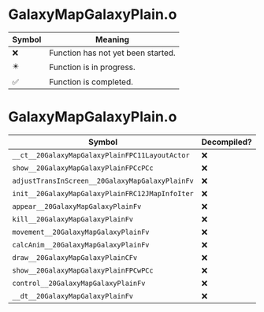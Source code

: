 # GalaxyMapGalaxyPlain.o
| Symbol | Meaning 
| ------------- | ------------- 
| :x: | Function has not yet been started. 
| :eight_pointed_black_star: | Function is in progress. 
| :white_check_mark: | Function is completed. 


# GalaxyMapGalaxyPlain.o
| Symbol | Decompiled? |
| ------------- | ------------- |
| `__ct__20GalaxyMapGalaxyPlainFPC11LayoutActor` | :x: |
| `show__20GalaxyMapGalaxyPlainFPCcPCc` | :x: |
| `adjustTransInScreen__20GalaxyMapGalaxyPlainFv` | :x: |
| `init__20GalaxyMapGalaxyPlainFRC12JMapInfoIter` | :x: |
| `appear__20GalaxyMapGalaxyPlainFv` | :x: |
| `kill__20GalaxyMapGalaxyPlainFv` | :x: |
| `movement__20GalaxyMapGalaxyPlainFv` | :x: |
| `calcAnim__20GalaxyMapGalaxyPlainFv` | :x: |
| `draw__20GalaxyMapGalaxyPlainCFv` | :x: |
| `show__20GalaxyMapGalaxyPlainFPCwPCc` | :x: |
| `control__20GalaxyMapGalaxyPlainFv` | :x: |
| `__dt__20GalaxyMapGalaxyPlainFv` | :x: |
